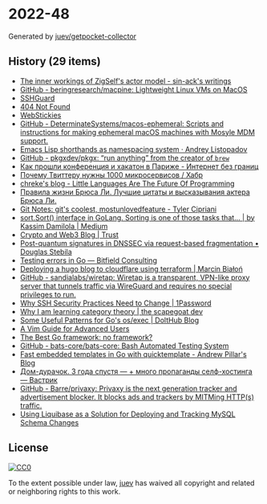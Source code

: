 # 2022-48

Generated by [juev/getpocket-collector](https://github.com/juev/getpocket-collector)

## History (29 items)

- [The inner workings of ZigSelf's actor model - sin-ack's writings](https://sin-ack.github.io/posts/zigself-actor/)
- [GitHub - beringresearch/macpine: Lightweight Linux VMs on MacOS](https://github.com/beringresearch/macpine)
- [SSHGuard](https://sshguard.net)
- [404 Not Found](https://righto.com/2022/11/a-bug-fix-in-8086-microprocessor.html)
- [WebStickies](https://lawrencehook.com/ws/)
- [GitHub - DeterminateSystems/macos-ephemeral: Scripts and instructions for making ephemeral macOS machines with Mosyle MDM support.](https://github.com/DeterminateSystems/macos-ephemeral)
- [Emacs Lisp shorthands as namespacing system · Andrey Listopadov](https://andreyorst.gitlab.io/posts/2022-11-01-emacs-lisp-shorthands-as-namespacing-system/)
- [GitHub - pkgxdev/pkgx: “run anything” from the creator of `brew`](https://github.com/pkgxdev/pkgx)
- [Как прошли конференция и хакатон в Париже - Интернет без границ](https://internetborders.net/ru/blog/2022/11/23/paris-report/)
- [Почему Твиттеру нужны 1000 микросервисов / Хабр](https://habr.com/ru/articles/701788/)
- [chreke's blog - Little Languages Are The Future Of Programming](https://chreke.com/little-languages.html)
- [Правила жизни Брюса Ли. Лучшие цитаты и высказывания актера Брюса Ли.](https://www.pravilamag.ru/hero/45-bruce-lee/)
- [Git Notes: git's coolest, mostunlovedfeature - Tyler Cipriani](https://tylercipriani.com/blog/2022/11/19/git-notes-gits-coolest-most-unloved-feature/)
- [sort.Sort() interface in GoLang. Sorting is one of those tasks that… | by Kassim Damilola | Medium](https://medium.com/@kdnotes/sort-sort-interface-in-golang-1d263d96956d)
- [Crypto and Web3 Blog | Trust](https://trustwallet.com/blog)
- [Post-quantum signatures in DNSSEC via request-based fragmentation • Douglas Stebila](https://www.douglas.stebila.ca/research/papers/PQCrypto-GoeSte23/)
- [Testing errors in Go — Bitfield Consulting](https://bitfieldconsulting.com/golang/testing-errors)
- [Deploying a hugo blog to cloudflare using terraform | Marcin Białoń](https://bialon.net/post/deploying-hugo-blog-to-cloudflare-with-terraform/)
- [GitHub - sandialabs/wiretap: Wiretap is a transparent, VPN-like proxy server that tunnels traffic via WireGuard and requires no special privileges to run.](https://github.com/sandialabs/wiretap)
- [Why SSH Security Practices Need to Change | 1Password](https://blog.1password.com/ssh-security-practices-changing/)
- [Why I am learning category theory | the scapegoat dev](https://the.scapegoat.dev/why-i-am-learning-category-theory-1/)
- [Some Useful Patterns for Go's os/exec | DoltHub Blog](https://www.dolthub.com/blog/2022-11-28-go-os-exec-patterns/)
- [A Vim Guide for Advanced Users](https://thevaluable.dev/vim-advanced/)
- [The Best Go framework: no framework?](https://threedots.tech/post/best-go-framework/)
- [GitHub - bats-core/bats-core: Bash Automated Testing System](https://github.com/bats-core/bats-core)
- [Fast embedded templates in Go with quicktemplate - Andrew Pillar's Blog](https://andrewpillar.com/programming/2022/11/29/fast-embedded-templates-in-go-with-quicktemplate/)
- [Дом-дурачок. 3 года спустя — + много пропаганды селф-хостинга — Вастрик](https://vas3k.blog/notes/homelab_2022/)
- [GitHub - Barre/privaxy: Privaxy is the next generation tracker and advertisement blocker. It blocks ads and trackers by MITMing HTTP(s) traffic.](https://github.com/Barre/privaxy)
- [Using Liquibase as a Solution for Deploying and Tracking MySQL Schema Changes](https://www.percona.com/blog/using-liquibase-as-a-solution-for-deploying-and-tracking-mysql-schema-changes/)

## License

[![CC0](https://mirrors.creativecommons.org/presskit/buttons/88x31/svg/cc-zero.svg)](https://creativecommons.org/publicdomain/zero/1.0/)

To the extent possible under law, [juev](https://github.com/juev) has waived all copyright and related or neighboring rights to this work.
